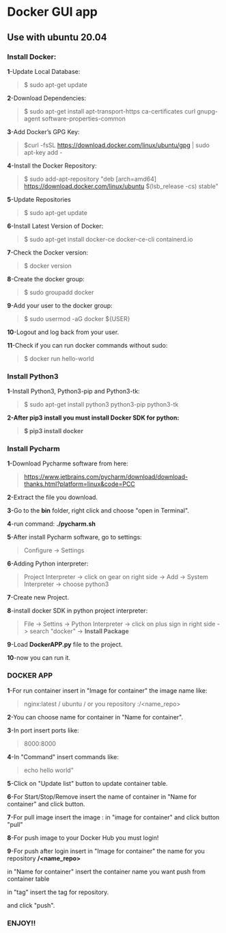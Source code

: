 
# Docker GUI app

## Use with ubuntu 20.04

### Install Docker:

**1**-Update Local Database:
>$ sudo apt-get update

**2**-Download Dependencies:
>$ sudo apt-get install apt-transport-https ca-certificates curl gnupg-agent software-properties-common

**3**-Add Docker’s GPG Key:
>$curl -fsSL https://download.docker.com/linux/ubuntu/gpg | sudo apt-key add -

**4**-Install the Docker Repository:
>$ sudo add-apt-repository "deb [arch=amd64] https://download.docker.com/linux/ubuntu $(lsb_release -cs) stable"

**5**-Update Repositories
>$ sudo apt-get update

**6**-Install Latest Version of Docker:
>$ sudo apt-get install docker-ce docker-ce-cli containerd.io

**7**-Check the Docker version:
>$ docker version

**8**-Create the docker group:
>$ sudo groupadd docker

**9**-Add your user to the docker group:
>$ sudo usermod -aG docker ${USER}

**10**-Logout and log back from your user.

**11**-Check if you can run docker commands without sudo:
>$ docker run hello-world


### Install Python3

**1**-Install Python3, Python3-pip and Python3-tk:
>$ sudo apt-get install python3 python3-pip python3-tk

**2-After pip3 install you must install Docker SDK for python:**
>**$ pip3 install docker** 

### Install Pycharm

**1**-Download Pycharme software from here:
>https://www.jetbrains.com/pycharm/download/download-thanks.html?platform=linux&code=PCC

**2**-Extract the file you download.

**3**-Go to the **bin** folder, right click and choose "open in Terminal".

**4**-run command: **./pycharm.sh**

**5**-After install Pycharm software, go to settings:
> Configure -> Settings

**6**-Adding Python interpreter:
>Project Interpreter -> click on gear on right side -> Add -> System Interpreter -> choose python3

**7**-Create new Project.

**8**-install docker SDK in python project interpreter:
>File -> Settins -> Python Interpreter -> click on plus sign in right side -> search "docker" -> **Install Package**

**9**-Load **DockerAPP.py** file to the project.

**10**-now you can run it.


### DOCKER APP

**1**-For run container insert in "Image for container" the image name like:

>nginx:latest / ubuntu / or you repository :<user>/<name_repo>

**2**-You can choose name for container in "Name for container".

**3**-In port insert ports like:

>8000:8000

**4**-In "Command" insert commands like:

>echo hello world"

**5**-Click on "Update list" button to update container table.

**6**-For Start/Stop/Remove insert the name of container in "Name for container" and click button.

**7**-For pull image insert the image <name>:<tag> in "image for container" and click button "pull"

**8**-For push image to your Docker Hub you must login!

**9**-For push after login insert in "Image for container" the name for you repository **<user>/<name_repo>**

in "Name for container" insert the container name you want push from container table

in "tag" insert the tag for repository.

and click "push".




### ENJOY!!
 
